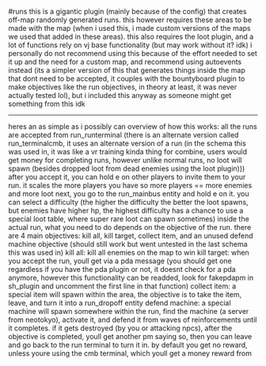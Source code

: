 #runs
this is a gigantic plugin (mainly because of the config) that creates off-map randomly generated runs. this however requires these areas to be made with the map (when i used this, i made custom versions of the maps we used that added in these areas). this also requires the loot plugin, and a lot of functions rely on vj base functionality (but may work without it? idk)
i personally do not recommend using this because of the effort needed to set it up and the need for a custom map, and recommend using autoevents instead (its a simpler version of this that generates things inside the map that dont need to be accepted, it couples with the bountyboard plugin to make objectives like the run objectives, in theory at least, it was never actually tested lol), but i included this anyway as someone might get something from this idk
<hr>
heres an as simple as i possibly can overview of how this works:
all the runs are accepted from run_runterminal (there is an alternate version called run_terminalcmb, it uses an alternate version of a run (in the schema this was used in, it was like a vr training kinda thing for combine, users would get money for completing runs, however unlike normal runs, no loot will spawn (besides dropped loot from dead enemies using the loot plugin)))
after you accept it, you can hold e on other players to invite them to your run. it scales the more players you have so more players == more enemies and more loot
next, you go to the run_mainbus entity and hold e on it. you can select a difficulty (the higher the difficulty the better the loot spawns, but enemies have higher hp, the highest difficulty has a chance to use a special loot table, where super rare loot can spawn sometimes)
inside the actual run, what you need to do depends on the objective of the run. there are 4 main objectives: kill all, kill target, collect item, and an unused defend machine objective (should still work but went untested in the last schema this was used in)
kill all: kill all enemies on the map to win
kill target: when you accept the run, youll get via a pda message (you should get one regardless if you have the pda plugin or not, it doesnt check for a pda anymore, however this functionality can be readded, look for fakepdapm in sh_plugin and uncomment the first line in that function)
collect item: a special item will spawn within the area, the objective is to take the item, leave, and turn it into a run_dropoff entity
defend machine: a special machine will spawn somewhere within the run, find the machine (a server from neotokyo), activate it, and defend it from waves of reinforcements until it completes. if it gets destroyed (by you or attacking npcs), 
after the objective is completed, youll get another pm saying so, then you can leave and go back to the run terminal to turn it in. 
by default you get no reward, unless youre using the cmb terminal, which youll get a money reward from